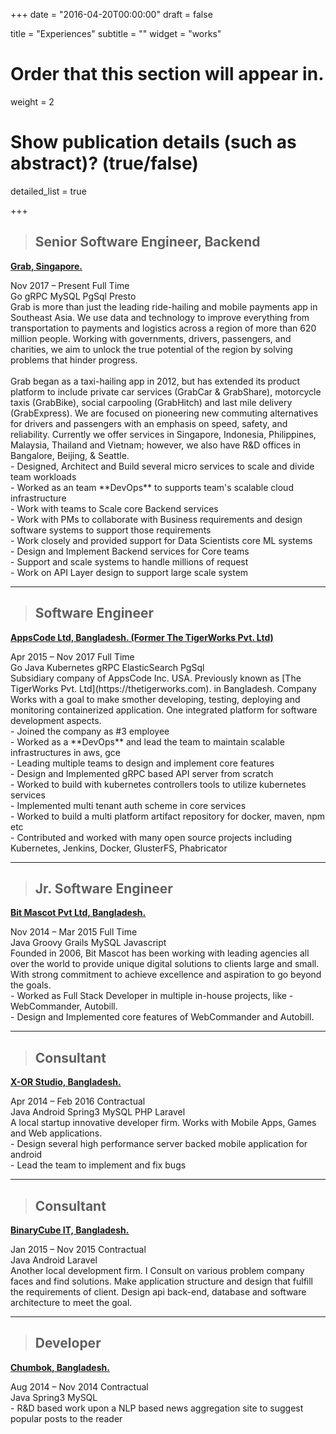 +++
date = "2016-04-20T00:00:00"
draft = false

title = "Experiences"
subtitle = ""
widget = "works"

# Order that this section will appear in.
weight = 2

# Show publication details (such as abstract)? (true/false)
detailed_list = true

+++
> ## **Senior Software Engineer, Backend**
[**Grab, Singapore.**](https://grab.com)<br>
<div class="exp-work-duration">
    <i class="fa fa-calendar" aria-hidden="true"></i>
    <span class="exp-work-duration-date">Nov 2017 – Present</span>
    <i class="fa fa-tasks" aria-hidden="true"></i>
    <span class="exp-work-type">Full Time</span>
</div>
<div class="exp-work-tech">
    <span>Go</span>
    <span>gRPC</span>
    <span>MySQL</span>
    <span>PgSql</span>
    <span>Presto</span>
<div>
<div class="exp-work-desc">
Grab is more than just the leading ride-hailing and mobile payments app in Southeast Asia.
We use data and technology to improve everything from transportation to payments and logistics across a
region of more than 620 million people. Working with governments, drivers, passengers, and charities,
we aim to unlock the true potential of the region by solving problems that hinder progress.<br><br>
Grab began as a taxi-hailing app in 2012, but has extended its product platform to
include private car services (GrabCar & GrabShare), motorcycle taxis (GrabBike), social carpooling (GrabHitch)
and last mile delivery (GrabExpress). We are focused on pioneering new commuting alternatives for
drivers and passengers with an emphasis on speed, safety, and reliability. Currently we offer services
in Singapore, Indonesia, Philippines, Malaysia, Thailand and Vietnam; however, we also have R&D offices
in Bangalore, Beijing, & Seattle.</div>
<div class=exp-work-worked>
 - Designed, Architect and Build several micro services to scale and divide team workloads <br>
 - Worked as an team **DevOps** to supports team's scalable cloud infrastructure <br>
 - Work with teams to Scale core Backend services <br>
 - Work with PMs to collaborate with Business requirements and design software systems to support those requirements <br>
 - Work closely and provided support for Data Scientists core ML systems <br>
 - Design and Implement Backend services for Core teams <br>
 - Support and scale systems to handle millions of request <br>
 - Work on API Layer design to support large scale system <br>
</div>

----

> ## **Software Engineer**
[**AppsCode Ltd, Bangladesh. (Former The TigerWorks Pvt. Ltd)**](https://appscode.com)<br>
<div class="exp-work-duration">
    <i class="fa fa-calendar" aria-hidden="true"></i>
    <span class="exp-work-duration-date">Apr 2015 – Nov 2017</span>
    <i class="fa fa-tasks" aria-hidden="true"></i>
    <span class="exp-work-type">Full Time</span>
</div>
<div class="exp-work-tech">
    <span>Go</span>
    <span>Java</span>
    <span>Kubernetes</span>
    <span>gRPC</span>
    <span>ElasticSearch</span>
    <span>PgSql</span>
<div>
<div class="exp-work-desc">
Subsidiary company of AppsCode Inc. USA. Previously known as [The TigerWorks Pvt. Ltd](https://thetigerworks.com). in Bangladesh. 
Company Works with a goal to make smother developing, testing, deploying and monitoring containerized application. 
One integrated platform for software development aspects.
</div>
<div class=exp-work-worked>
 - Joined the company as #3 employee <br>
 - Worked as a **DevOps** and lead the team to maintain scalable infrastructures in aws, gce <br>
 - Leading multiple teams to design and implement core features <br>
 - Design and Implemented gRPC based API server from scratch <br>
 - Worked to build with kubernetes controllers tools to utilize kubernetes services <br>
 - Implemented multi tenant auth scheme in core services <br>
 - Worked to build a multi platform artifact repository for docker, maven, npm etc <br>
 - Contributed and worked with many open source projects including Kubernetes, Jenkins, Docker, GlusterFS, Phabricator <br>
</div>

----
> ## **Jr. Software Engineer**
[**Bit Mascot Pvt Ltd, Bangladesh.**](http://www.bitmascot.com/)<br>
<div class="exp-work-duration">
    <i class="fa fa-calendar" aria-hidden="true"></i>
    <span class="exp-work-duration-date">Nov 2014 – Mar 2015</span>
    <i class="fa fa-tasks" aria-hidden="true"></i>
    <span class="exp-work-type">Full Time</span>
</div>
<div class=exp-work-tech>
    <span>Java</span>
    <span>Groovy</span>
    <span>Grails</span>
    <span>MySQL</span>
    <span>Javascript</span>
<div>
<div class="exp-work-desc">
Founded in 2006, Bit Mascot has been working with leading agencies all over the world to provide unique 
digital solutions to clients large and small. With strong commitment to achieve excellence and aspiration 
to go beyond the goals.
</div>
<div class=exp-work-worked>
 - Worked as Full Stack Developer in multiple in-house projects, like - WebCommander, Autobill.<br>
 - Design and Implemented core features of WebCommander and Autobill.<br>
 </div>

----
> ## **Consultant**
[**X-OR Studio, Bangladesh.**](https://appscode.com)<br>
<div class="exp-work-duration">
    <i class="fa fa-calendar" aria-hidden="true"></i>
    <span class="exp-work-duration-date">Apr 2014 – Feb 2016</span>
    <i class="fa fa-tasks" aria-hidden="true"></i>
    <span class="exp-work-type">Contractual</span>
</div>
<div class=exp-work-tech>
    <span>Java</span>
    <span>Android</span>
    <span>Spring3</span>
    <span>MySQL</span>
    <span>PHP</span>
    <span>Laravel</span>
<div>
<div class="exp-work-desc">
A local startup innovative developer firm. Works with Mobile Apps, Games and Web applications. 
</div>
<div class=exp-work-worked>
 - Design several high performance server backed mobile application for android <br>
 - Lead the team to implement and fix bugs <br>
</div>

---
> ## **Consultant**
[**BinaryCube IT, Bangladesh.**](http://binarycubeit.com/)<br>
<div class="exp-work-duration">
    <i class="fa fa-calendar" aria-hidden="true"></i>
    <span class="exp-work-duration-date">Jan 2015 – Nov 2015</span>
    <i class="fa fa-tasks" aria-hidden="true"></i>
    <span class="exp-work-type">Contractual</span>
</div>
<div class=exp-work-tech>
    <span>Java</span>
    <span>Android</span>
    <span>Laravel</span>
<div>
<div class="exp-work-desc">
Another local development firm. I Consult on various problem company faces and find solutions. 
Make application structure and design that fulfill the requirements of client. Design api back-end,
database and software architecture to meet the goal.
</div>
<div class=exp-work-worked>
</div>

---
> ## **Developer**
[**Chumbok, Bangladesh.**](http://chumbok.com/)<br>
<div class="exp-work-duration">
    <i class="fa fa-calendar" aria-hidden="true"></i>
    <span class="exp-work-duration-date">Aug 2014 – Nov 2014</span>
    <i class="fa fa-tasks" aria-hidden="true"></i>
    <span class="exp-work-type">Contractual</span>
</div>
<div class=exp-work-tech>
    <span>Java</span>
    <span>Spring3</span>
    <span>MySQL</span>
<div>
<div class="exp-work-desc"> 
</div>
<div class=exp-work-worked>
 - R&D based work upon a NLP based news aggregation site to suggest popular posts to the reader <br>
</div>
